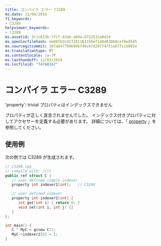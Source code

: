 ```yaml
---
title: コンパイラ エラー C3289
ms.date: 11/04/2016
f1_keywords:
- C3289
helpviewer_keywords:
- C3289
ms.assetid: 3c1c623b-7fcf-43ab-a89a-8722532a8d29
ms.openlocfilehash: ee80fb2c917281163156ef148403088cef8e8545
ms.sourcegitcommit: 16fa847794b60bf40c67d20f74751a67fccb602e
ms.translationtype: MT
ms.contentlocale: ja-JP
ms.lasthandoff: 12/03/2019
ms.locfileid: "74760167"
---
```

# <a name="compiler-error-c3289"></a>コンパイラ エラー C3289

'property': trivial プロパティはインデックスできません

プロパティが正しく宣言されませんでした。 インデックス付きプロパティに対してアクセサーを定義する必要があります。 詳細については、「 [property](../../extensions/property-cpp-component-extensions.md) 」を参照してください。

## <a name="example"></a>使用例

次の例では C3289 が生成されます。

```cpp
// C3289.cpp
// compile with: /clr
public ref struct C {
   // user-defined simple indexer
   property int indexer1[int];   // C3289

   // user-defined indexer
   property int indexer2[int] {
      int get(int i) { return 0; }
      void set(int i, int j) {}
   }
};

int main() {
   C ^ MyC = gcnew C();
   MyC->indexer2[0] = 1;
}
```
